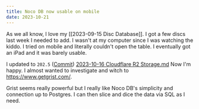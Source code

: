 ```yaml
---
title: Noco DB now usable on mobile
date: 2023-10-21
---
```

As we all know, I love my [[2023-09-15 Disc Database]]. I got a few discs last week I needed to add. I wasn't at my computer since I was watching the kiddo. I tried on mobile and literally couldn't open the table. I eventually got an iPad and it was barely usable.

I updated to `202.5` ([Commit](https://github.com/lanekatris/monorepo/commit/9984f5e46767539c69af50623cdc2387b652414b))
[2023-10-16 Cloudflare R2 Storage.md](2023-10-16%20Cloudflare%20R2%20Storage.md)
Now I'm happy. I almost wanted to investigate and witch to https://www.getgrist.com/. 

Grist seems really powerful but I really like Noco DB's simplicity and connection up to Postgres. I can then slice and dice the data via SQL as I need.
